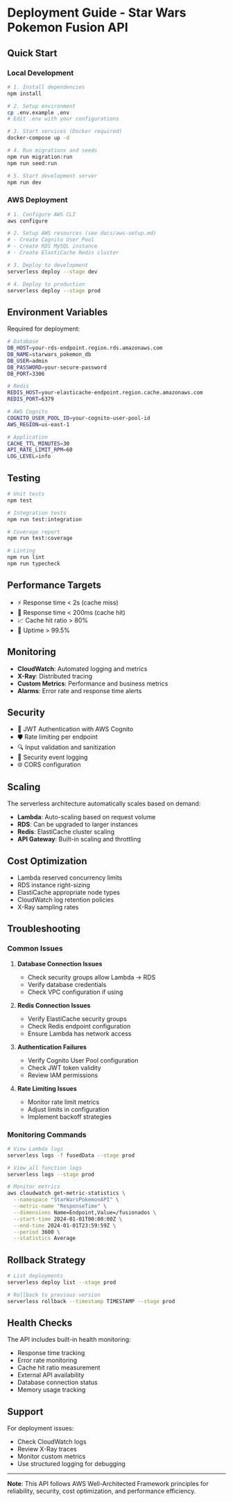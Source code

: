 # Deployment Guide - Star Wars Pokemon Fusion API

## Quick Start

### Local Development
```bash
# 1. Install dependencies
npm install

# 2. Setup environment
cp .env.example .env
# Edit .env with your configurations

# 3. Start services (Docker required)
docker-compose up -d

# 4. Run migrations and seeds
npm run migration:run
npm run seed:run

# 5. Start development server
npm run dev
```

### AWS Deployment
```bash
# 1. Configure AWS CLI
aws configure

# 2. Setup AWS resources (see docs/aws-setup.md)
# - Create Cognito User Pool
# - Create RDS MySQL instance  
# - Create ElastiCache Redis cluster

# 3. Deploy to development
serverless deploy --stage dev

# 4. Deploy to production
serverless deploy --stage prod
```

## Environment Variables

Required for deployment:

```bash
# Database
DB_HOST=your-rds-endpoint.region.rds.amazonaws.com
DB_NAME=starwars_pokemon_db
DB_USER=admin
DB_PASSWORD=your-secure-password
DB_PORT=3306

# Redis
REDIS_HOST=your-elasticache-endpoint.region.cache.amazonaws.com
REDIS_PORT=6379

# AWS Cognito
COGNITO_USER_POOL_ID=your-cognito-user-pool-id
AWS_REGION=us-east-1

# Application
CACHE_TTL_MINUTES=30
API_RATE_LIMIT_RPM=60
LOG_LEVEL=info
```

## Testing

```bash
# Unit tests
npm test

# Integration tests  
npm run test:integration

# Coverage report
npm run test:coverage

# Linting
npm run lint
npm run typecheck
```

## Performance Targets

- ⚡ Response time < 2s (cache miss)
- 🚀 Response time < 200ms (cache hit) 
- 📈 Cache hit ratio > 80%
- 🔄 Uptime > 99.5%

## Monitoring

- **CloudWatch**: Automated logging and metrics
- **X-Ray**: Distributed tracing 
- **Custom Metrics**: Performance and business metrics
- **Alarms**: Error rate and response time alerts

## Security

- 🔐 JWT Authentication with AWS Cognito
- 🛡️ Rate limiting per endpoint
- 🔍 Input validation and sanitization  
- 📝 Security event logging
- 🌐 CORS configuration

## Scaling

The serverless architecture automatically scales based on demand:

- **Lambda**: Auto-scaling based on request volume
- **RDS**: Can be upgraded to larger instances
- **Redis**: ElastiCache cluster scaling
- **API Gateway**: Built-in scaling and throttling

## Cost Optimization

- Lambda reserved concurrency limits
- RDS instance right-sizing
- ElastiCache appropriate node types
- CloudWatch log retention policies
- X-Ray sampling rates

## Troubleshooting

### Common Issues

1. **Database Connection Issues**
   - Check security groups allow Lambda → RDS
   - Verify database credentials
   - Check VPC configuration if using

2. **Redis Connection Issues**  
   - Verify ElastiCache security groups
   - Check Redis endpoint configuration
   - Ensure Lambda has network access

3. **Authentication Failures**
   - Verify Cognito User Pool configuration
   - Check JWT token validity
   - Review IAM permissions

4. **Rate Limiting Issues**
   - Monitor rate limit metrics
   - Adjust limits in configuration
   - Implement backoff strategies

### Monitoring Commands

```bash
# View Lambda logs
serverless logs -f fusedData --stage prod

# View all function logs  
serverless logs --stage prod

# Monitor metrics
aws cloudwatch get-metric-statistics \
  --namespace "StarWarsPokemonAPI" \
  --metric-name "ResponseTime" \
  --dimensions Name=Endpoint,Value=/fusionados \
  --start-time 2024-01-01T00:00:00Z \
  --end-time 2024-01-01T23:59:59Z \
  --period 3600 \
  --statistics Average
```

## Rollback Strategy

```bash
# List deployments
serverless deploy list --stage prod

# Rollback to previous version
serverless rollback --timestamp TIMESTAMP --stage prod
```

## Health Checks

The API includes built-in health monitoring:

- Response time tracking
- Error rate monitoring  
- Cache hit ratio measurement
- External API availability
- Database connection status
- Memory usage tracking

## Support

For deployment issues:
- Check CloudWatch logs
- Review X-Ray traces
- Monitor custom metrics
- Use structured logging for debugging

---

**Note**: This API follows AWS Well-Architected Framework principles for reliability, security, cost optimization, and performance efficiency.